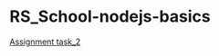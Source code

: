 # RS_School-nodejs-basics
[Assignment task_2](https://github.com/AlreadyBored/nodejs-assignments/blob/main/assignments/file-manager/assignment.md#assignment-file-manager)

